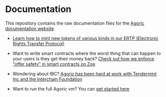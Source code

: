 # Documentation

This repository contains the raw documentation files for the [Agoric
documentation website](https://agoric.com/documentation/).

- [Learn how to mint new tokens of various kinds in our ERTP (Electronic
  Rights Transfer
  Protocol)](https://agoric.com/documentation/ertp/guide/)

- Want to write smart contracts where the worst thing that can happen to
  your users is they get their money back? [Check out how we enforce
  "offer safety" in smart contracts on
  Zoe](https://agoric.com/documentation/zoe/guide/)

- Wondering about IBC? [Agoric has been hard at work with Tendermint Inc
  and the Interchain Foundation](https://cosmos.network/ibc)

- Want to run the full Agoric vm? You can [get started
  here](https://agoric.com/documentation/getting-started/#overview)
